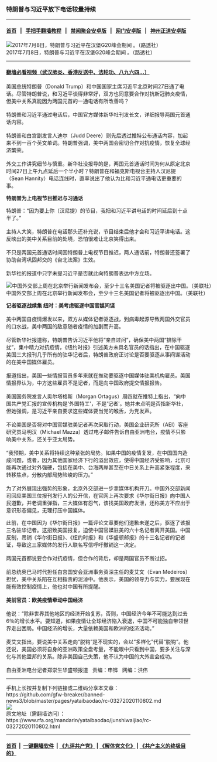 ### 特朗普与习近平放下电话较量持续
------------------------

#### [首页](https://github.com/gfw-breaker/banned-news3/blob/master/README.md) &nbsp;&nbsp;|&nbsp;&nbsp; [手把手翻墙教程](https://github.com/gfw-breaker/guides/wiki) &nbsp;&nbsp;|&nbsp;&nbsp; [禁闻聚合安卓版](https://github.com/gfw-breaker/bn-android) &nbsp;&nbsp;|&nbsp;&nbsp; [网门安卓版](https://github.com/oGate2/oGate) &nbsp;&nbsp;|&nbsp;&nbsp; [神州正道安卓版](https://github.com/SzzdOgate/update) 



<div id="headerimg">
 <img alt="2017年7月8日，特朗普与习近平在汉堡G20峰会期间 。（路透社）" src="https://www.rfa.org/mandarin/zhuanlan/zhongguotoushi/panel-11242017115043.html/2017-11-05t025602z_663755046_rc18c79ef700_rtrmadp_3_trump-asia-china-relationship.jpg/@@images/e32351c4-2fb5-462a-8180-bbe6ce7aa0ca.jpeg" title="2017年7月8日，特朗普与习近平在汉堡G20峰会期间 。（路透社）"/>
 <div id="headerimgcontents">
  <div id="headerimgcaption">
   <span>
    2017年7月8日，特朗普与习近平在汉堡G20峰会期间 。（路透社）
   </span>
   <!-- zoomattribute -->
  </div>
  <!-- headerimgcaption -->
 </div>
 <!-- headerimagecontents -->
</div>

<hr/>


#### [翻墙必看视频（武汉肺炎、香港反送中、法轮功、八九六四...）](https://github.com/gfw-breaker/banned-news3/blob/master/pages/link3.md)

<div id="storytext">
 <div>
  <div class="slot_header">
  </div>
 </div>
 <p>
  美国总统特朗普（Donald Trump）和中国国家主席习近平北京时间27日通了电话。尽管特朗普说，和习近平谈得非常好，双方也同意要合作对抗新冠肺炎疫情，但美中关系真能因为两国元首的一通电话有所改善吗？
  <br/>
  <br/>
  特朗普和习近平通过电话后，中国官方媒体新华社刊发长文，详细报导两国元首通话内容。
  <br/>
  <br/>
  特朗普和白宫副发言人迪尔（Judd Deere）则先后透过推特公布通话内容，加起来不到一百个英文单词。特朗普强调，美中两国会密切合作对抗疫情，恢复全球经济繁荣。
  <br/>
  <br/>
  外交工作讲究细节与慎重。新华社没报导的是，两国元首通话时间为何从原定北京时间27日上午九点延后一个半小时？特朗普在和福克斯电视台主持人汉尼提（Sean Hannity）电话连线时，直率说出了他认为比和习近平通电话更重要的事。
 </p>
 <p>
 </p>
 <p>
 </p>
 <p>
  <b>
   特朗普为上电视节目推迟与习通话
  </b>
 </p>
 <p>
  特朗普：“因为要上你（汉尼提）的节目，我把和习近平讲电话的时间延后到十点半了。”
  <br/>
  <br/>
  主持人大笑，特朗普在电话那头还补充说，节目结束后他才会和习近平讲电话。这反映出的美中关系目前的处境，恐怕很难让北京笑得出来。
  <br/>
  <br/>
  不只是两国元首通话时间因特朗普上电视节目推迟，两人通话前，特朗普还签署了协助台湾巩固邦交的《台北法案》生效。
  <br/>
  <br/>
  新华社的报道中只字未提习近平是否就此向特朗普表达中方立场。
 </p>
 <p>
  <div class="image-inline captioned" style="width:680px;">
   <div style="width:680px;">
    <img alt="中国外交部上周在北京举行新闻发布会，至少十三名美国记者将被驱逐出中国。（美联社）" src="https://www.rfa.org/mandarin/yataibaodao/junshiwaijiao/rc-03272020110802.html/rc0327a.jpg" title="中国外交部上周在北京举行新闻发布会，至少十三名美国记者将被驱逐出中国。（美联社）"/>
   </div>
   <div class="image-caption">
    <span style="width:680px;">
     中国外交部上周在北京举行新闻发布会，至少十三名美国记者将被驱逐出中国。（美联社）
    </span>
    <span class="copyright">
    </span>
   </div>
  </div>
 </p>
 <p>
  <b>
   记者驱逐战续集
  </b>
  <b>
  </b>
  <b>
   纽时：美考虑驱逐中国官媒间谍
  </b>
  <br/>
  <br/>
  美中两国自疫情爆发以来，双方从媒体记者驱逐战，到病毒起源导致两国外交官员的口水战，美中两国的敌意随者疫情的加剧而升高。
  <br/>
  <br/>
  尽管新华社报道称，特朗普告诉习近平他将“亲自过问”，确保美中两国“排除干扰”，集中精力对抗疫情，《纽约时报》引述美方未具名官员的话指出，在中国驱逐美国三大报刊几乎所有的驻华记者后，特朗普政府正讨论是否要驱逐从事间谍活动的在美中国媒体雇员。
  <br/>
  <br/>
  报道指出，美国一些情报官员多年来就在推动要驱逐中国媒体驻美机构雇员。美国情报界认为，中方这些雇员不是记者，而是向中国政府提交情报报告。
  <br/>
  <br/>
  美国国务院发言人奥尔塔格斯（Morgan Ortagus）周四就在推特上指出，“向中国共产党汇报的宣传机构是'外国特工'，不是'记者'。她并未点明是否指新华社，但她强调，是习近平亲自要求这些媒体要当党的喉舌，为党发声。
  <br/>
  <br/>
  不论美国是否将对中国官媒驻美记者再次采取行动，美国企业研究所（AEI）客座研究员马明汉（Michael Mazza）透过电子邮件告诉自由亚洲电台，疫情不只影响美中关系，还关乎亚太局势。
  <br/>
  <br/>
  “我预期，美中关系将持续这种紧张的局势。如果中国的疫情复发，在中国国内造成问题，或者，因为其他国家经济下行的溢出效应，使得中国经济受影响，北京可能再次通过对外强硬，包括在美中、台海两岸甚至在中日关系上升高紧张程度，来转移焦点，分散内部局势险峻的压力。”
  <br/>
  <br/>
  为了对外展现出强势的形象，北京外交部进一步拿媒体机构开刀。中国外交部新闻司回应美国三位报刊发行人的公开信，在官网上再次要求《华尔街日报》向中国人民道歉，并老调重弹指，三大媒体有怨气，该找美国政府发泄，还称美方不应出于意识形态偏见，无理打压中国媒体。
 </p>
 <p>
  此前，在中国因为《华尔街日报》一篇评论文章要他们道歉未遂之后，驱逐了该报三名驻华记者。这招致美国报复，迫使中国官媒驻美的六十名记者离开美国。中国反制，吊销《华尔街日报》、《纽约时报》和《华盛顿邮报》的十三名记者的记者证，导致这三家媒体的发行人联名写信呼吁撤销这一决定。
  <br/>
  <br/>
  两国元首都说要合作对抗疫情，但合作的背后，却是两国官员不断过招。
  <br/>
  <br/>
  前总统奥巴马时代担任白宫国安会亚洲事务资深主任的麦艾文（Evan Medeiros）担忧，美中关系陷在互相指责的泥淖中。他表示，美国的领导力与实力，要展现在能有效控制疫情上，他也对中国有所提醒。
  <br/>
  <br/>
  <b>
   美前官员：欧美疫情牵动中国经济
  </b>
  <br/>
  <br/>
  他说：“除非世界其他地区的经济开始复苏，否则，中国经济今年不可能达到过去6％的增长水平。要知道，如果疫情让全球经济陷入衰退，中国不可能独自带领世界走出困局。中国经济的增长，大量依赖美国和欧洲的经济活动。”
  <br/>
  <br/>
  麦艾文指出，要说美中关系走向“脱钩”是不现实的，会以“多样化”代替“脱钩”。他还说，美国必须将自身的亚洲政策全盘考量，不能眼中只看到中国，要多关注与深化与其他盟邦的关系。除非美国自己失策，他不认为中国的大外宣会成功。
  <br/>
  <br/>
  自由亚洲电台记者郑崇生华盛顿报道   责编：申铧   网编：洪伟
 </p>
</div>

<hr/>
手机上长按并复制下列链接或二维码分享本文章：<br/>
https://github.com/gfw-breaker/banned-news3/blob/master/pages/yataibaodao/rc-03272020110802.md <br/>
<a href='https://github.com/gfw-breaker/banned-news3/blob/master/pages/yataibaodao/rc-03272020110802.md'><img src='https://github.com/gfw-breaker/banned-news3/blob/master/pages/yataibaodao/rc-03272020110802.md.png'/></a> <br/>
原文地址（需翻墙访问）：https://www.rfa.org/mandarin/yataibaodao/junshiwaijiao/rc-03272020110802.html


------------------------
#### [首页](https://github.com/gfw-breaker/banned-news3/blob/master/README.md) &nbsp;|&nbsp; [一键翻墙软件](https://github.com/gfw-breaker/nogfw/blob/master/README.md) &nbsp;| [《九评共产党》](https://github.com/gfw-breaker/9ping.md/blob/master/README.md#九评之一评共产党是什么) | [《解体党文化》](https://github.com/gfw-breaker/jtdwh.md/blob/master/README.md) | [《共产主义的终极目的》](https://github.com/gfw-breaker/gczydzjmd.md/blob/master/README.md)


<img src='http://gfw-breaker.win/banned-news3/pages/yataibaodao/rc-03272020110802.md' width='0px' height='0px'/>